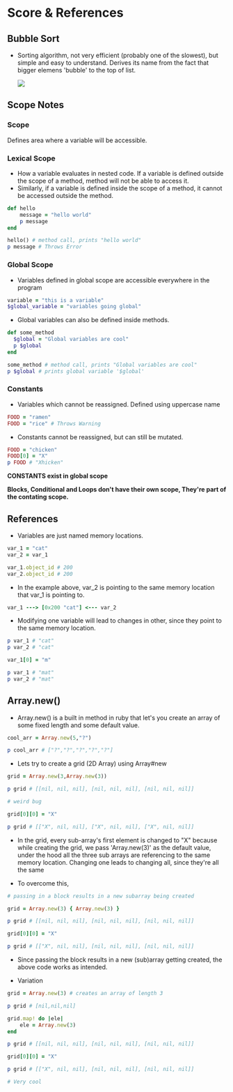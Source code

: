 # Score & References

## Bubble Sort

* Sorting algorithm, not very efficient (probably one of the slowest), but simple and easy to understand. Derives its name from the fact that bigger elemens 'bubble' to the top of list.

    ![](https://upload.wikimedia.org/wikipedia/commons/0/06/Bubble-sort.gif)

## Scope Notes

### Scope
Defines area where a variable will be accessible.

### Lexical Scope
* How a variable evaluates in nested code. If a variable is defined outside the scope of a method, method will not be able to access it. 
* Similarly, if a variable is defined inside the scope of a method, it cannot be accessed outside the method.

```ruby
def hello
    message = "hello world"
    p message
end

hello() # method call, prints "hello world"
p message # Throws Error
```

### Global Scope
* Variables defined in global scope are accessible everywhere in the program

```ruby
variable = "this is a variable"
$global_variable = "variables going global"
```
* Global variables can also be defined inside methods.

```ruby
def some_method
  $global = "Global variables are cool"
  p $global
end

some_method # method call, prints "Global variables are cool"
p $global # prints global variable '$global'
```
### Constants
* Variables which cannot be reassigned. Defined using uppercase name

```ruby
FOOD = "ramen"
FOOD = "rice" # Throws Warning
```
* Constants cannot be reassigned, but can still be mutated.
```ruby
FOOD = "chicken"
FOOD[0] = "X"
p FOOD # "Xhicken"
```

**CONSTANTS exist in global scope**

**Blocks, Conditional and Loops don't have their own scope, They're part of the contating scope.**

## References

* Variables are just named memory locations.
```ruby
var_1 = "cat"
var_2 = var_1

var_1.object_id # 200
var_2.object_id # 200
```
* In the example above, var_2 is pointing to the same memory location that var_1 is pointing to.

```ruby
var_1 ---> [0x200 "cat"] <--- var_2
```

* Modifying one variable will lead to changes in other, since they point to the same memory location.
```ruby
p var_1 # "cat"
p var_2 # "cat"

var_1[0] = "m"

p var_1 # "mat"
p var_2 # "mat"
```

## Array.new()

* Array.new() is a built in method in ruby that let's you create an array of some fixed length and some default value.

```ruby
cool_arr = Array.new(5,"?")

p cool_arr # ["?","?","?","?","?"]
```

* Lets try to create a grid (2D Array) using Array#new

```ruby
grid = Array.new(3,Array.new(3))

p grid # [[nil, nil, nil], [nil, nil, nil], [nil, nil, nil]]

# weird bug

grid[0][0] = "X"

p grid # [["X", nil, nil], ["X", nil, nil], ["X", nil, nil]]
```
* In the grid, every sub-array's first element is changed to "X" because while creating the grid, we pass 'Array.new(3)' as the default value, under the hood all the three sub arrays are referencing to the same memory location. Changing one leads to changing all, since they're all the same

* To overcome this,

```ruby
# passing in a block results in a new subarray being created

grid = Array.new(3) { Array.new(3) } 

p grid # [[nil, nil, nil], [nil, nil, nil], [nil, nil, nil]]

grid[0][0] = "X"

p grid # [["X", nil, nil], [nil, nil, nil], [nil, nil, nil]]
```
* Since passing the block results in a new (sub)array getting created, the above code works as intended.

* Variation
```ruby
grid = Array.new(3) # creates an array of length 3

p grid # [nil,nil,nil]

grid.map! do |ele|
    ele = Array.new(3)
end

p grid # [[nil, nil, nil], [nil, nil, nil], [nil, nil, nil]]

grid[0][0] = "X"

p grid # [["X", nil, nil], [nil, nil, nil], [nil, nil, nil]]

# Very cool

```
